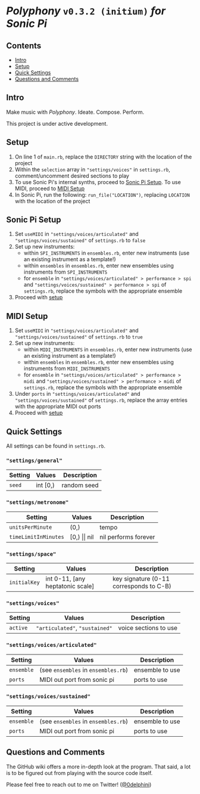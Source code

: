 # ***Polyphony*** `v0.3.2 (initium)` *for Sonic Pi*

## Contents

- [Intro](#intro)
- [Setup](#setup)
- [Quick Settings](#quick-settings)
- [Questions and Comments](#questions-and-comments)

## Intro

Make music with *Polyphony*. Ideate. Compose. Perform.

This project is under active development.

## Setup

1. On line 1 of `main.rb`, replace the `DIRECTORY` string with the location of the project
1. Within the `selection` array in `"settings/voices"` in `settings.rb`, comment/uncomment desired sections to play
1. To use Sonic Pi's internal synths, proceed to [Sonic Pi Setup](#sonic-pi-setup). To use MIDI, proceed to [MIDI Setup](#midi-setup)
1. In Sonic Pi, run the following: `run_file("LOCATION")`, replacing `LOCATION` with the location of the project

## Sonic Pi Setup

1. Set `useMIDI` in `"settings/voices/articulated"` and `"settings/voices/sustained"` of `settings.rb` to `false`
1. Set up new instruments:
	- within `SPI_INSTRUMENTS` in `ensembles.rb`, enter new instruments (use an existing instrument as a template!)
	- within `ensembles` in `ensembles.rb`, enter new ensembles using instruments from `SPI_INSTRUMENTS`
	- for `ensemble` in `"settings/voices/articulated" > performance > spi` and `"settings/voices/sustained" > performance > spi` of `settings.rb`, replace the symbols with the appropriate ensemble
1. Proceed with [setup](#setup)

## MIDI Setup

1. Set `useMIDI` in `"settings/voices/articulated"` and `"settings/voices/sustained"` of `settings.rb` to `true`
1. Set up new instruments:
	- within `MIDI_INSTRUMENTS` in `ensembles.rb`, enter new instruments (use an existing instrument as a template!)
	- within `ensembles` in `ensembles.rb`, enter new ensembles using instruments from `MIDI_INSTRUMENTS`
	- for `ensemble` in `"settings/voices/articulated" > performance > midi` and `"settings/voices/sustained" > performance > midi` of `settings.rb`, replace the symbols with the appropriate ensemble
1. Under `ports` in `"settings/voices/articulated"` and `"settings/voices/sustained"` of `settings.rb`, replace the array entries with the appropriate MIDI out ports
1. Proceed with [setup](#setup)

## Quick Settings

All settings can be found in `settings.rb`.

### `"settings/general"`

Setting               | Values                  | Description
---                   | ---                     | ---
`seed`                | int \[0,)               | random seed

### `"settings/metronome"`

Setting               | Values                  | Description
---                   | ---                     | ---
`unitsPerMinute`      | (0,)                    | tempo
`timeLimitInMinutes`  | \[0,) \|\| nil          | nil performs forever

### `"settings/space"`

Setting               | Values                             | Description
---                   | ---                                | ---
`initialKey`          | int 0-11, [any heptatonic scale]   | key signature (0-11 corresponds to C-B)

### `"settings/voices"`

Setting               | Values                         | Description
---                   | ---                            | ---
`active`              | `"articulated"`, `"sustained"` | voice sections to use

### `"settings/voices/articulated"`

Setting               | Values                               | Description
---                   | ---                                  | ---
`ensemble`            | (see `ensembles` in `ensembles.rb`)  | ensemble to use
`ports`               | MIDI out port from sonic pi          | ports to use

### `"settings/voices/sustained"`

Setting               | Values                               | Description
---                   | ---                                  | ---
`ensemble`            | (see `ensembles` in `ensembles.rb`)  | ensemble to use
`ports`               | MIDI out port from sonic pi          | ports to use

## Questions and Comments

The GitHub wiki offers a more in-depth look at the program. That said, a lot is to be figured out from playing with the source code itself.

Please feel free to reach out to me on Twitter! ([\@0delphini](https://twitter.com/0delphini))

